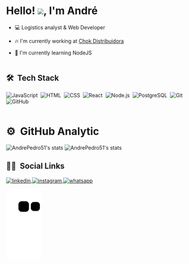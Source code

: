 <h1 align="left">Hello! <img src="https://raw.githubusercontent.com/kaueMarques/kaueMarques/master/hi.gif" width="30px">, I'm André</h1>

- 💻 Logistics analyst & Web Developer

- 🔥 I'm currently working at [Chok Distribuidora](http://chokdistribuidora.com.br/chok/)

- 🚀 I'm currently learning NodeJS
<br><br>
## 🛠 &nbsp;Tech Stack
![JavaScript](https://img.shields.io/badge/-JavaScript-05122A?style=flat&logo=javascript)&nbsp;
![HTML](https://img.shields.io/badge/-HTML-05122A?style=flat&logo=HTML5)&nbsp;
![CSS](https://img.shields.io/badge/-CSS-05122A?style=flat&logo=CSS3&logoColor=1572B6)&nbsp;
![React](https://img.shields.io/badge/-React-05122A?style=flat&logo=react)&nbsp;
![Node.js](https://img.shields.io/badge/-Node.js-05122A?style=flat&logo=node.js)&nbsp;
![PostgreSQL](https://img.shields.io/badge/-PostgreSQL-05122A?style=flat&logo=postgresql)&nbsp;
![Git](https://img.shields.io/badge/-Git-05122A?style=flat&logo=git)&nbsp;
![GitHub](https://img.shields.io/badge/-GitHub-05122A?style=flat&logo=github)&nbsp;
<br><br>

# ⚙️ &nbsp;GitHub Analytic
<p align="left">
<img width="530em" src="https://github-readme-stats.vercel.app/api?username=AndrePedro51&show_icons=true&theme=midnight-purple" alt="AndrePedro51's stats"/>
<img width="530em" src="https://github-readme-stats.vercel.app/api/top-langs/?username=AndrePedro51&layout=compact&theme=midnight-purple" alt="AndrePedro51's stats"/>
</p>

## 🧑🏻 &nbsp;Social Links

<a href="https://www.linkedin.com/in/andr%C3%A9-gomes-7a4aa0181/" target="_blank">
  <img align="center" src="https://img.shields.io/badge/-andregomes-05122A?style=flat&logo=linkedin" alt="linkedin"/>
</a>
<a href="https://www.instagram.com/apg.dev/" target="_blank">
 <img align="center" src="https://img.shields.io/badge/-apg.dev-05122A?style=flat&logo=instagram" alt="instagram"/>
</a>
<a href="https://api.whatsapp.com/send?phone=5516991616394&text=Ol%C3%A1%20Andr%C3%A9!" target="_blank">
 <img align="center" src="https://img.shields.io/badge/-Whastsapp-05122A?style=flat&logo=whatsapp" alt="whatsapp"/>
</a>

![Snake animation](https://github.com/AndrePedro51/AndrePedro51/blob/output/github-contribution-grid-snake.svg)
<!--
**AndrePedro51/AndrePedro51** is a ✨ _special_ ✨ repository because its `README.md` (this file) appears on your GitHub profile.

Here are some ideas to get you started:

- 🔭 I’m currently working on ...
- 🌱 I’m currently learning ...
- 👯 I’m looking to collaborate on ...
- 🤔 I’m looking for help with ...
- 💬 Ask me about ...
- 📫 How to reach me: ...
- 😄 Pronouns: ...
- ⚡ Fun fact: ...
-->
